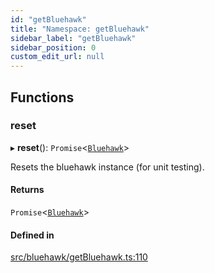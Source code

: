 ```yaml
---
id: "getBluehawk"
title: "Namespace: getBluehawk"
sidebar_label: "getBluehawk"
sidebar_position: 0
custom_edit_url: null
---
```


## Functions

### reset

▸ **reset**(): `Promise`<[`Bluehawk`](../classes/Bluehawk)\>

Resets the bluehawk instance (for unit testing).

#### Returns

`Promise`<[`Bluehawk`](../classes/Bluehawk)\>

#### Defined in

[src/bluehawk/getBluehawk.ts:110](https://github.com/mongodben/Bluehawk/blob/488980a/src/bluehawk/getBluehawk.ts#L110)
